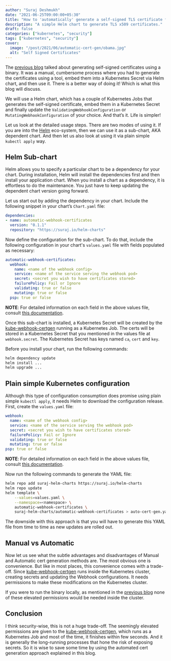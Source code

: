 ```yaml
---
author: "Suraj Deshmukh"
date: "2021-06-25T09:00:00+05:30"
title: "How to 'automatically' generate a self-signed TLS certificate for Kubernetes Admission Webhook Servers?"
description: "A simple Helm chart to generate TLS x509 certificates."
draft: false
categories: ["kubernetes", "security"]
tags: ["kubernetes", "security"]
cover:
  image: "/post/2021/06/automatic-cert-gen/obama.jpg"
  alt: "Self Signed Certificates"
---
```


The [previous blog](https://suraj.io/post/2021/05/self-sign-k8s-cert/) talked about generating self-signed certificates using a binary. It was a manual, cumbersome process where you had to generate the certificates using a tool, embed them into a Kubernetes Secret via Helm chart, and then use it. There is a better way of doing it! Which is what this blog will discuss.

We will use a Helm chart, which has a couple of Kubernetes Jobs that generates the self-signed certificate, embed them in a Kubernetes Secret and finally update the `ValidatingWebhookConfiguration` or `MutatingWebhookConfiguration` of your choice. And that’s it. Life is simpler!

Let us look at the detailed usage steps. There are two modes of using it. If you are into the [Helm](https://helm.sh/) eco-system, then we can use it as a sub-chart, AKA dependent chart. And then let us also look at using it via plain simple `kubectl apply` way.

## Helm Sub-chart

Helm allows you to specify a particular chart to be a dependency for your chart. During installation, Helm will install the dependencies first and then install your application chart. When you install a chart as a dependency, it is effortless to do the maintenance. You just have to keep updating the dependent chart version going forward.

Let us start out by adding the dependency in your chart. Include the following snippet in your chart’s `Chart.yaml` file:

```yaml
dependencies:
- name: automatic-webhook-certificates
  version: "0.1.1"
  repository: "https://suraj.io/helm-charts"
```

Now define the configuration for the sub-chart. To do that, include the following configuration in your chart's `values.yaml` file with fields populated as necessary:

```yaml
automatic-webhook-certificates:
  webhook:
    name: <name of the webhook config>
    service: <name of the service serving the webhook pod>
    secret: <secret you wish to have certificates stored>
    failurePolicy: Fail or Ignore
    validating: true or false
    mutating: true or false
  psp: true or false
```

**NOTE**: For detailed information on each field in the above values file, consult [this documentation](https://github.com/surajssd/helm-charts/tree/main/charts/automatic-webhook-certificates).

Once this sub-chart is installed, a Kubernetes Secret will be created by the [kube-webhook-certgen](https://github.com/jet/kube-webhook-certgen) running as a Kubernetes Job. The certs will be stored in a Kubernetes Secret that you mentioned in the values file at `webhook.secret`. The Kubernetes Secret has keys named `ca`, `cert` and `key`.

Before you install your chart, run the following commands:

```bash
helm dependency update
helm install ...
helm upgrade ...
```

## Plain simple Kubernetes configuration

Although this type of configuration consumption does promise using plain simple `kubectl apply`, it needs Helm to download the configuration release. First, create the `values.yaml` file:

```yaml
webhook:
  name: <name of the webhook config>
  service: <name of the service serving the webhook pod>
  secret: <secret you wish to have certificates stored>
  failurePolicy: Fail or Ignore
  validating: true or false
  mutating: true or false
psp: true or false
```

**NOTE**: For detailed information on each field in the above values file, consult [this documentation](https://github.com/surajssd/helm-charts/tree/main/charts/automatic-webhook-certificates).

Now run the following commands to generate the YAML file:

```bash
helm repo add suraj-helm-charts https://suraj.io/helm-charts
helm repo update
helm template \
    --values=values.yaml \
    --namespace=<namespace> \
    automatic-webhook-certificates \
    suraj-helm-charts/automatic-webhook-certificates > auto-cert-gen.yaml
```

The downside with this approach is that you will have to generate this YAML file from time to time as new updates are rolled out.

## Manual vs Automatic

Now let us see what the subtle advantages and disadvantages of Manual and Automatic cert generation methods are. The most obvious one is convenience. But like in most places, this convenience comes with a trade-off. Since [kube-webhook-certgen](https://github.com/jet/kube-webhook-certgen) runs inside the Kubernetes cluster, creating secrets and updating the Webhook configurations. It needs permissions to make these modifications on the Kubernetes cluster.

If you were to run the binary locally, as mentioned in the [previous blog](https://suraj.io/post/2021/05/self-sign-k8s-cert/) none of these elevated permissions would be needed inside the cluster.

## Conclusion

I think security-wise, this is not a huge trade-off. The seemingly elevated permissions are given to the [kube-webhook-certgen](https://github.com/jet/kube-webhook-certgen), which runs as a Kubernetes Job and most of the time, it finishes within few seconds. And it is generally the long-running processes that hone the risk of exposing secrets. So it is wise to save some time by using the automated cert generation approach explained in this blog.

